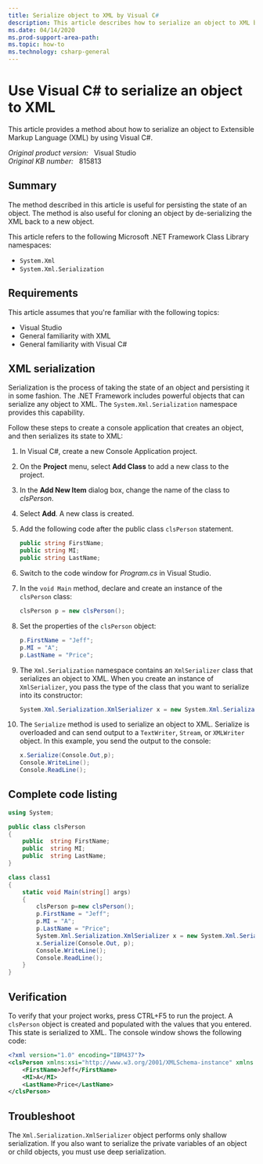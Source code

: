 ```yaml
---
title: Serialize object to XML by Visual C#
description: This article describes how to serialize an object to XML by using Visual C#. This article also provides some sample steps to explain related information.
ms.date: 04/14/2020
ms.prod-support-area-path: 
ms.topic: how-to
ms.technology: csharp-general
---
```

# Use Visual C# to serialize an object to XML  

This article provides a method about how to serialize an object to Extensible Markup Language (XML) by using Visual C#.

_Original product version:_ &nbsp; Visual Studio  
_Original KB number:_ &nbsp; 815813

## Summary

The method described in this article is useful for persisting the state of an object. The method is also useful for cloning an object by de-serializing the XML back to a new object.

This article refers to the following Microsoft .NET Framework Class Library namespaces:

- `System.Xml`
- `System.Xml.Serialization`

## Requirements

This article assumes that you're familiar with the following topics:

- Visual Studio
- General familiarity with XML
- General familiarity with Visual C#

## XML serialization

Serialization is the process of taking the state of an object and persisting it in some fashion. The .NET Framework includes powerful objects that can serialize any object to XML. The `System.Xml.Serialization` namespace provides this capability.

Follow these steps to create a console application that creates an object, and then serializes its state to XML:

1. In Visual C#, create a new Console Application project.
2. On the **Project** menu, select **Add Class** to add a new class to the project.
3. In the **Add New Item** dialog box, change the name of the class to *clsPerson*.
4. Select **Add**. A new class is created.
5. Add the following code after the public class `clsPerson` statement.

    ```csharp
    public string FirstName;
    public string MI;
    public string LastName;
    ```

6. Switch to the code window for *Program.cs* in Visual Studio.
7. In the `void Main` method, declare and create an instance of the `clsPerson` class:

    ```csharp
    clsPerson p = new clsPerson();
    ```

8. Set the properties of the `clsPerson` object:

    ```csharp
    p.FirstName = "Jeff";
    p.MI = "A";
    p.LastName = "Price";
    ```

9. The `Xml.Serialization` namespace contains an `XmlSerializer` class that serializes an object to XML. When you create an instance of `XmlSerializer`, you pass the type of the class that you want to serialize into its constructor:

    ```csharp
    System.Xml.Serialization.XmlSerializer x = new System.Xml.Serialization.XmlSerializer(p.GetType());
    ```

10. The `Serialize` method is used to serialize an object to XML. Serialize is overloaded and can send output to a `TextWriter`, `Stream`, or `XMLWriter` object. In this example, you send the output to the console:

    ```csharp
    x.Serialize(Console.Out,p);
    Console.WriteLine();
    Console.ReadLine();
    ```

## Complete code listing

```csharp
using System;

public class clsPerson
{
    public  string FirstName;
    public  string MI;
    public  string LastName;
}

class class1
{
    static void Main(string[] args)
    {
        clsPerson p=new clsPerson();
        p.FirstName = "Jeff";
        p.MI = "A";
        p.LastName = "Price";
        System.Xml.Serialization.XmlSerializer x = new System.Xml.Serialization.XmlSerializer(p.GetType());
        x.Serialize(Console.Out, p);
        Console.WriteLine();
        Console.ReadLine();
    }
}
```

## Verification

To verify that your project works, press CTRL+F5 to run the project. A `clsPerson` object is created and populated with the values that you entered. This state is serialized to XML. The console window shows the following code:

```xml
<?xml version="1.0" encoding="IBM437"?>
<clsPerson xmlns:xsi="http://www.w3.org/2001/XMLSchema-instance" xmlns:xsd="http://www.w3.org/2001/XMLSchema">
    <FirstName>Jeff</FirstName>
    <MI>A</MI>
    <LastName>Price</LastName>
</clsPerson>
```

## Troubleshoot

The `Xml.Serialization.XmlSerializer` object performs only shallow serialization. If you also want to serialize the private variables of an object or child objects, you must use deep serialization.
